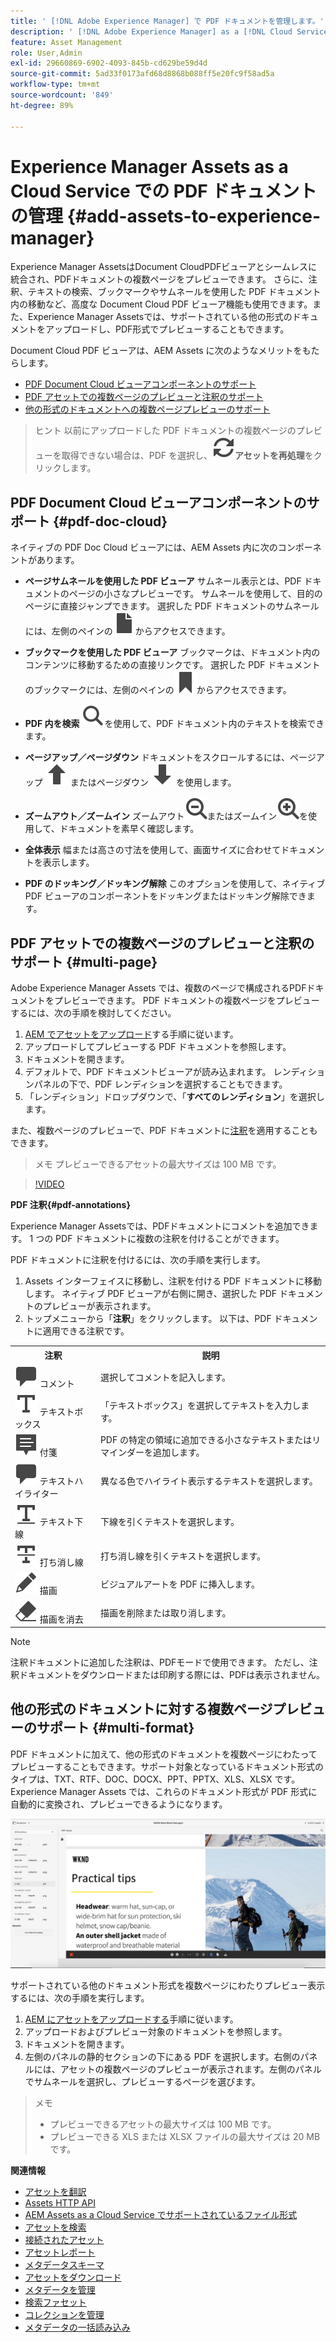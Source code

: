 ```yaml
---
title: ' [!DNL Adobe Experience Manager] で PDF ドキュメントを管理します。'
description: ' [!DNL Adobe Experience Manager] as a [!DNL Cloud Service] で PDF ドキュメントを管理します。'
feature: Asset Management
role: User,Admin
exl-id: 29660869-6902-4093-845b-cd629be59d4d
source-git-commit: 5ad33f0173afd68d8868b088ff5e20fc9f58ad5a
workflow-type: tm+mt
source-wordcount: '849'
ht-degree: 89%

---
```


# Experience Manager Assets as a Cloud Service での PDF ドキュメントの管理 {#add-assets-to-experience-manager}

Experience Manager AssetsはDocument CloudPDFビューアとシームレスに統合され、PDFドキュメントの複数ページをプレビューできます。 さらに、注釈、テキストの検索、ブックマークやサムネールを使用した PDF ドキュメント内の移動など、高度な Document Cloud PDF ビューア機能も使用できます。また、Experience Manager Assetsでは、サポートされている他の形式のドキュメントをアップロードし、PDF形式でプレビューすることもできます。

Document Cloud PDF ビューアは、AEM Assets に次のようなメリットをもたらします。
* [PDF Document Cloud ビューアコンポーネントのサポート](#pdf-doc-cloud)
* [PDF アセットでの複数ページのプレビューと注釈のサポート](#multi-page)
* [他の形式のドキュメントへの複数ページプレビューのサポート](#multi-format)

> ヒント
> 以前にアップロードした PDF ドキュメントの複数ページのプレビューを取得できない場合は、PDF を選択し、**![再処理](/help/assets/assets/Reprocess.svg)アセットを再処理**&#x200B;をクリックします。
>

## PDF Document Cloud ビューアコンポーネントのサポート {#pdf-doc-cloud}

ネイティブの PDF Doc Cloud ビューアには、AEM Assets 内に次のコンポーネントがあります。

* **ページサムネールを使用した PDF ビューア** サムネール表示とは、PDF ドキュメントのページの小さなプレビューです。 サムネールを使用して、目的のページに直接ジャンプできます。 選択した PDF ドキュメントのサムネールには、左側のペインの![サムネール](/help/assets/assets/thumbnail.svg)からアクセスできます。

* **ブックマークを使用した PDF ビューア** ブックマークは、ドキュメント内のコンテンツに移動するための直接リンクです。 選択した PDF ドキュメントのブックマークには、左側のペインの![ブックマーク](/help/assets/assets/bookmark.svg)からアクセスできます。

* **PDF 内を検索** ![検索](/help/assets/assets/Search.svg)を使用して、PDF ドキュメント内のテキストを検索できます。 

* **ページアップ／ページダウン** ドキュメントをスクロールするには、ページアップ ![Page Up](/help/assets/assets/ArrowUp.svg) またはページダウン ![Page Down](/help/assets/assets/ArrowDown.svg) を使用します。

* **ズームアウト／ズームイン** ズームアウト![ズームアウト](/help/assets/assets/ZoomOut.svg)またはズームイン![ズームイン](/help/assets/assets/ZoomIn.svg)を使用して、ドキュメントを素早く確認します。

* **全体表示** 幅または高さの寸法を使用して、画面サイズに合わせてドキュメントを表示します。

* **PDF のドッキング／ドッキング解除** このオプションを使用して、ネイティブ PDF ビューアのコンポーネントをドッキングまたはドッキング解除できます。

## PDF アセットでの複数ページのプレビューと注釈のサポート {#multi-page}

Adobe Experience Manager Assets では、複数のページで構成されるPDFドキュメントをプレビューできます。 PDF ドキュメントの複数ページをプレビューするには、次の手順を検討してください。

1. [AEM でアセットをアップロード](https://experienceleague.adobe.com/docs/experience-manager-cloud-service/content/assets/manage/add-assets.html?lang=ja)する手順に従います。
1. アップロードしてプレビューする PDF ドキュメントを参照します。
1. ドキュメントを開きます。
1. デフォルトで、PDF ドキュメントビューアが読み込まれます。 レンディションパネルの下で、PDF レンディションを選択することもできます。
1. 「レンディション」ドロップダウンで、「**すべてのレンディション**」を選択します。

また、複数ページのプレビューで、PDF ドキュメントに[注釈](#pdf-annotations)を適用することもできます。

> メモ
> プレビューできるアセットの最大サイズは 100 MB です。
>

>[!VIDEO](https://video.tv.adobe.com/v/3409355)

<!--
![Multi-page Preview](/help/assets/assets/multi-page.png)
-->

**PDF 注釈{#pdf-annotations}**

Experience Manager Assetsでは、PDFドキュメントにコメントを追加できます。 1 つの PDF ドキュメントに複数の注釈を付けることができます。

PDF ドキュメントに注釈を付けるには、次の手順を実行します。
1. Assets インターフェイスに移動し、注釈を付ける PDF ドキュメントに移動します。 ネイティブ PDF ビューアが右側に開き、選択した PDF ドキュメントのプレビューが表示されます。
1. トップメニューから「**注釈**」をクリックします。
以下は、PDF ドキュメントに適用できる注釈です。

<table>
        <tr>
             <th> 注釈 </th>
            <th> 説明 </th>
        </tr>
        <tr>
           <td> <img src="/help/assets/assets/Comment.svg"> コメント </td>
            <td> 選択してコメントを記入します。 </td>
        </tr>
        <tr>
            <td> <img src="/help/assets/assets/Text.svg"> テキストボックス </td>
            <td> 「テキストボックス」を選択してテキストを入力します。 </td>
        </tr>
        <tr>
            <td> <img src="/help/assets/assets/Note.svg"> 付箋 </td>
            <td> PDF の特定の領域に追加できる小さなテキストまたはリマインダーを追加します。 </td>
        </tr>
        <tr>
            <td> <img src="/help/assets/assets/Comment.svg"> テキストハイライター </td>
            <td> 異なる色でハイライト表示するテキストを選択します。 </td>
        </tr>
        <tr>
            <td> <img src="/help/assets/assets/TextUnderline.svg"> テキスト下線 </td>
            <td> 下線を引くテキストを選択します。 </td>
        </tr>
        <tr>
            <td> <img src="/help/assets/assets/TextStrikethrough.svg"> 打ち消し線 </td>
            <td> 打ち消し線を引くテキストを選択します。 </td>
        </tr>
        <tr>
            <td> <img src="/help/assets/assets/Draw.svg"> 描画 </td>
            <td> ビジュアルアートを PDF に挿入します。 </td>
        </tr>
        <tr>
            <td> <img src="/help/assets/assets/Erase.svg"> 描画を消去 </td>
             <td> 描画を削除または取り消します。 </td>
        </tr>
    </table>

>[!NOTE]
>
>注釈ドキュメントに追加した注釈は、PDFモードで使用できます。 ただし、注釈ドキュメントをダウンロードまたは印刷する際には、PDFは表示されません。

## 他の形式のドキュメントに対する複数ページプレビューのサポート {#multi-format}

PDF ドキュメントに加えて、他の形式のドキュメントを複数ページにわたってプレビューすることもできます。サポート対象となっているドキュメント形式のタイプは、TXT、RTF、DOC、DOCX、PPT、PPTX、XLS、XLSX です。Experience Manager Assets では、これらのドキュメント形式が PDF 形式に自動的に変換され、プレビューできるようになります。

![他の形式のドキュメントに対する複数ページプレビュー](/help/assets/assets/multi-page-other-formats.png)

サポートされている他のドキュメント形式を複数ページにわたりプレビュー表示するには、次の手順を実行します。
1. [AEM にアセットをアップロードする](https://experienceleague.adobe.com/docs/experience-manager-cloud-service/content/assets/manage/add-assets.html?lang=ja)手順に従います。
1. アップロードおよびプレビュー対象のドキュメントを参照します。
1. ドキュメントを開きます。
1. 左側のパネルの静的セクションの下にある PDF を選択します。右側のパネルには、アセットの複数ページのプレビューが表示されます。左側のパネルでサムネールを選択し、プレビューするページを選びます。

> メモ
> * プレビューできるアセットの最大サイズは 100 MB です。
> * プレビューできる XLS または XLSX ファイルの最大サイズは 20 MB です。
>

**関連情報**

* [アセットを翻訳](translate-assets.md)
* [Assets HTTP API](mac-api-assets.md)
* [AEM Assets as a Cloud Service でサポートされているファイル形式](file-format-support.md)
* [アセットを検索](search-assets.md)
* [接続されたアセット](use-assets-across-connected-assets-instances.md)
* [アセットレポート](asset-reports.md)
* [メタデータスキーマ](metadata-schemas.md)
* [アセットをダウンロード](download-assets-from-aem.md)
* [メタデータを管理](manage-metadata.md)
* [検索ファセット](search-facets.md)
* [コレクションを管理](manage-collections.md)
* [メタデータの一括読み込み](metadata-import-export.md)
